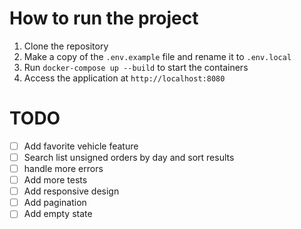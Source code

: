 # How to run the project

1. Clone the repository
2. Make a copy of the `.env.example` file and rename it to `.env.local`
3. Run `docker-compose up --build` to start the containers
4. Access the application at `http://localhost:8080`

# TODO

- [ ] Add favorite vehicle feature
- [ ] Search list unsigned orders by day and sort results
- [ ] handle more errors
- [ ] Add more tests
- [ ] Add responsive design
- [ ] Add pagination
- [ ] Add empty state
